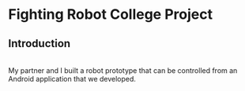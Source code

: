 <h1> Fighting Robot College Project</h1>
<h2>Introduction</h2>
<br>My partner and I built a robot prototype  that can be controlled from an Android application that we developed.</br>
